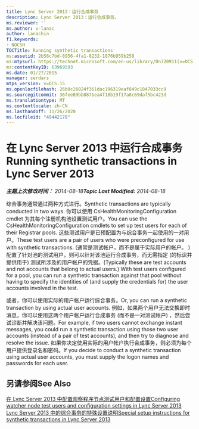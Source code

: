 ```yaml
---
title: Lync Server 2013：运行合成事务
description: Lync Server 2013：运行合成事务。
ms.reviewer: ''
ms.author: v-lanac
author: lanachin
f1.keywords:
- NOCSH
TOCTitle: Running synthetic transactions
ms:assetid: 2b56c7bd-8956-4fa1-8232-1876b959b258
ms:mtpsurl: https://technet.microsoft.com/en-us/library/Dn720911(v=OCS.15)
ms:contentKeyID: 63969593
ms.date: 01/27/2015
manager: serdars
mtps_version: v=OCS.15
ms.openlocfilehash: 26b0c26024f361dac196319eaf849c1847033cc9
ms.sourcegitcommit: 36fee89bb887bea4f18b19f17a8c69daf5bc423d
ms.translationtype: MT
ms.contentlocale: zh-CN
ms.lasthandoff: 11/26/2020
ms.locfileid: "49442178"
---
```

# <a name="running-synthetic-transactions-in-lync-server-2013"></a><span data-ttu-id="7ca6c-103">在 Lync Server 2013 中运行合成事务</span><span class="sxs-lookup"><span data-stu-id="7ca6c-103">Running synthetic transactions in Lync Server 2013</span></span>

<div data-xmlns="http://www.w3.org/1999/xhtml">

<div class="topic" data-xmlns="http://www.w3.org/1999/xhtml" data-msxsl="urn:schemas-microsoft-com:xslt" data-cs="https://msdn.microsoft.com/">

<div data-asp="https://msdn2.microsoft.com/asp">



</div>

<div id="mainSection">

<div id="mainBody"><span data-ttu-id="7ca6c-104">

<span> </span></span><span class="sxs-lookup"><span data-stu-id="7ca6c-104">

<span> </span></span></span>

<span data-ttu-id="7ca6c-105">_**主题上次修改时间：** 2014-08-18_</span><span class="sxs-lookup"><span data-stu-id="7ca6c-105">_**Topic Last Modified:** 2014-08-18_</span></span>

<span data-ttu-id="7ca6c-106">综合事务通常通过两种方式进行。</span><span class="sxs-lookup"><span data-stu-id="7ca6c-106">Synthetic transactions are typically conducted in two ways.</span></span> <span data-ttu-id="7ca6c-107">你可以使用 CsHealthMonitoringConfiguration cmdlet 为其每个注册机构池设置测试用户。</span><span class="sxs-lookup"><span data-stu-id="7ca6c-107">You can use the CsHealthMonitoringConfiguration cmdlets to set up test users for each of their Registrar pools.</span></span> <span data-ttu-id="7ca6c-108">这些测试用户是已预配置为与综合事务一起使用的一对用户。</span><span class="sxs-lookup"><span data-stu-id="7ca6c-108">These test users are a pair of users who were preconfigured for use with synthetic transactions.</span></span> <span data-ttu-id="7ca6c-109"> (通常是测试帐户，而不是属于实际用户的帐户。 ) 配置了针对池的测试用户，则可以针对该池运行合成事务，而无需指定 (的标识并提供用于) 测试所涉及的用户帐户的凭据。</span><span class="sxs-lookup"><span data-stu-id="7ca6c-109">(Typically these are test accounts and not accounts that belong to actual users.) With test users configured for a pool, you can run a synthetic transaction against that pool without having to specify the identities of (and supply the credentials for) the user accounts involved in the test.</span></span>

<span data-ttu-id="7ca6c-110">或者，你可以使用实际的用户帐户运行综合事务。</span><span class="sxs-lookup"><span data-stu-id="7ca6c-110">Or, you can run a synthetic transaction by using actual user accounts.</span></span> <span data-ttu-id="7ca6c-111">例如，如果两个用户无法交换即时消息，你可以使用这两个用户帐户运行合成事务 (而不是一对测试帐户) ，然后尝试诊断并解决该问题。</span><span class="sxs-lookup"><span data-stu-id="7ca6c-111">For example, if two users cannot exchange instant messages, you could run a synthetic transaction using those two user accounts (instead of a pair of test accounts), and then try to diagnose and resolve the issue.</span></span> <span data-ttu-id="7ca6c-112">如果你决定使用实际的用户帐户执行合成事务，则必须为每个用户提供登录名和密码。</span><span class="sxs-lookup"><span data-stu-id="7ca6c-112">If you decide to conduct a synthetic transaction using actual user accounts, you must supply the logon names and passwords for each user.</span></span>

<div>

## <a name="see-also"></a><span data-ttu-id="7ca6c-113">另请参阅</span><span class="sxs-lookup"><span data-stu-id="7ca6c-113">See Also</span></span>


[<span data-ttu-id="7ca6c-114">在 Lync Server 2013 中配置观察程序节点测试用户和配置设置</span><span class="sxs-lookup"><span data-stu-id="7ca6c-114">Configuring watcher node test users and configuration settings in Lync Server 2013</span></span>](lync-server-2013-configuring-watcher-node-test-users-and-configuration-settings.md)  
[<span data-ttu-id="7ca6c-115">Lync Server 2013 中的综合事务的特殊设置说明</span><span class="sxs-lookup"><span data-stu-id="7ca6c-115">Special setup instructions for synthetic transactions in Lync Server 2013</span></span>](lync-server-2013-special-setup-instructions-for-synthetic-transactions.md)  
  

<span data-ttu-id="7ca6c-116"></div>

</div>

<span> </span>

</div>

</div>

</span><span class="sxs-lookup"><span data-stu-id="7ca6c-116"></div>

</div>

<span> </span>

</div>

</div>

</span></span></div>

